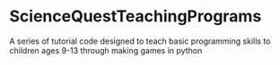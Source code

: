 # ScienceQuestTeachingPrograms
A series of tutorial code designed to teach basic programming skills to children ages 9-13 through making games in python
